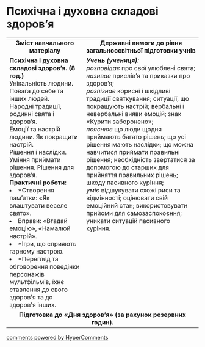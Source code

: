 <div id="hypercomments_widget" class="js-hypercomments-widget invisible"></div>

Психічна і духовна складові здоров’я
=============================================

<table>
  <tr>
    <td width="40%" align="center"><b>Зміст навчального матеріалу<b></td>
    <td width="60%" align="center"><b>Державні вимоги до рівня загальноосвітньої підготовки учнів</b></td>
  </tr>
  <tr>
    <td width="40%" style="vertical-align:top !important;">
    <b>Психічна і духовна складові здоров’я. (8 год.)</b><br>
    Унікальність людини. Повага до себе та інших людей.<br>
    Народні традиції, родинні свята і здоров’я.<br>
    Емоції та настрій людини. Як покращити настрій.<br>
    Рішення і наслідки. Уміння приймати рішення. Рішення для здоров’я.<br>
    <b>Практичні роботи:</b>
    <li>
    *Створення пам’ятки: «Як влаштувати веселе свято».
    </li>
    <li>
    Вправи: «Вгадай емоцію», «Намалюй настрій».
    </li>
    <li>
    *Ігри, що сприяють гарному настрою.
    </li>
    <li>
    *Перегляд та обговорення поведінки персонажів мультфільмів, їхнє ставлення до свого здоров'я та до здоров'я інших.
    </li>
    </td>
    <td width="60%" style="vertical-align:top !important;">
    <i><b>Учень (учениця):</b></i><br>
	<i>розповідає</i> про свої улюблені свята;<br>
    <i>називає</i> прислів’я та приказки про здоров’я;<br>
    <i>розпізнає</i> корисні і шкідливі традиції святкування; ситуації, що покращують настрій; вербальні і невербальні вияви емоцій; знак «Курити заборонено»;<br>
    <i>пояснює</i> що люди щодня приймають багато рішень; що усі рішення мають наслідки; що можна навчитися приймати правильні рішення; необхідність звертатися за допомогою до старших для прийняття правильних рішень; шкоду пасивного куріння;<br>
    <i>уміє</i> відшукувати схожі риси та відмінності; оцінювати свій емоційний стан; використовувати прийоми для самозаспокоєння; уникати ситуацій пасивного куріння.<br>
  </tr>
 <tr>
    <td class="tg-amwm" colspan="2"><center><b>Підготовка до «Дня здоров’я» (за рахунок резервних годин).</b><center></td>
  </tr>
</table>

<div class="js-hypercomments-container">
<a href="http://hypercomments.com" class="hc-link" title="comments widget">comments powered by HyperComments</a>
</div>
